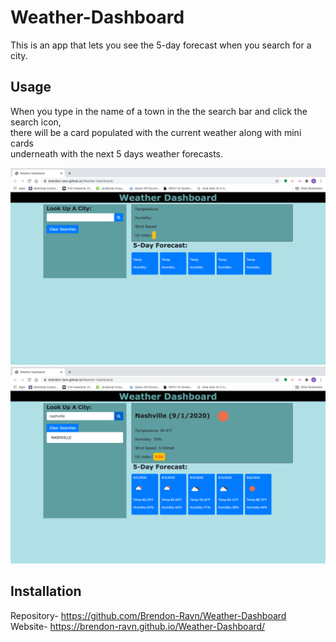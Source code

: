 # Weather-Dashboard
This is an app that lets you see the 5-day forecast when you search for a city.<br />

## Usage
When you type in the name of a town in the the search bar and click the search icon,<br /> there will be a card populated with the current weather along with mini cards <br /> underneath with the next 5 days weather forecasts.

![image](images/weather1.png)
![image](images/weather2.png)

## Installation

Repository- https://github.com/Brendon-Ravn/Weather-Dashboard
<br />
Website- https://brendon-ravn.github.io/Weather-Dashboard/